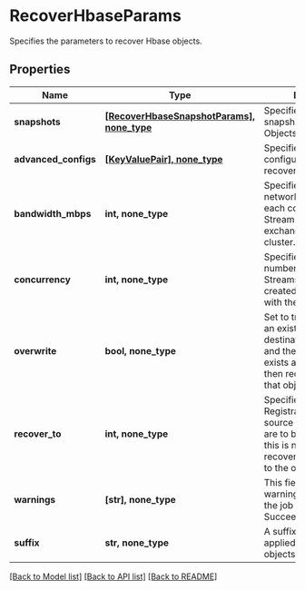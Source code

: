 # RecoverHbaseParams

Specifies the parameters to recover Hbase objects.

## Properties
Name | Type | Description | Notes
------------ | ------------- | ------------- | -------------
**snapshots** | [**[RecoverHbaseSnapshotParams], none_type**](RecoverHbaseSnapshotParams.md) | Specifies the local snapshot ids of the Objects to be recovered. | 
**advanced_configs** | [**[KeyValuePair], none_type**](KeyValuePair.md) | Specifies the advanced configuration for a recovery job. | [optional] 
**bandwidth_mbps** | **int, none_type** | Specifies the maximum network bandwidth that each concurrent IO Stream can use for exchanging data with the cluster. | [optional] 
**concurrency** | **int, none_type** | Specifies the maximum number of concurrent IO Streams that will be created to exchange data with the cluster. | [optional] 
**overwrite** | **bool, none_type** | Set to true to overwrite an existing object at the destination. If set to false, and the same object exists at the destination, then recovery will fail for that object. | [optional] 
**recover_to** | **int, none_type** | Specifies the &#39;Source Registration ID&#39; of the source where the objects are to be recovered. If this is not specified, the recovery job will recover to the original location. | [optional] 
**warnings** | **[str], none_type** | This field will hold the warnings in cases where the job status is SucceededWithWarnings. | [optional] [readonly] 
**suffix** | **str, none_type** | A suffix that is to be applied to all recovered objects. | [optional] 

[[Back to Model list]](../README.md#documentation-for-models) [[Back to API list]](../README.md#documentation-for-api-endpoints) [[Back to README]](../README.md)


